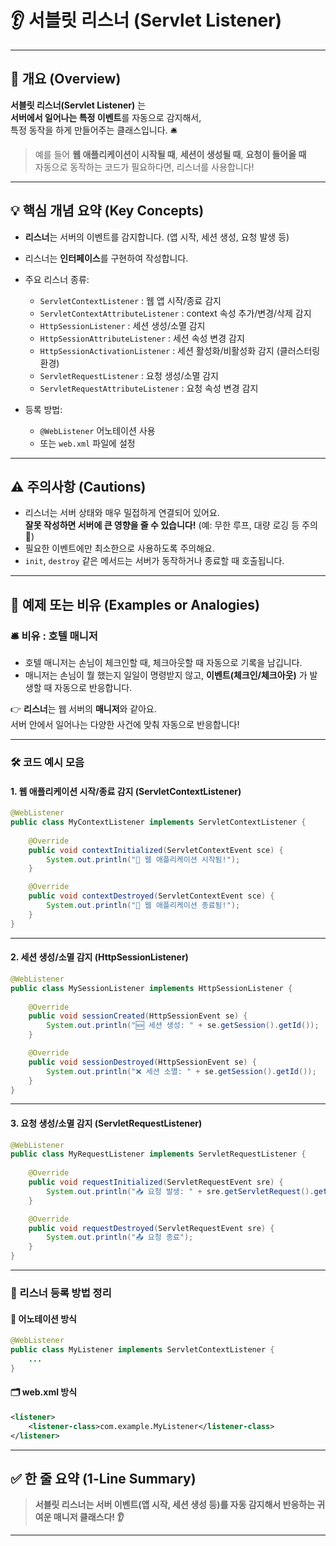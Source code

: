 # 👂 서블릿 리스너 (Servlet Listener)

---

## 📌 개요 (Overview)

**서블릿 리스너(Servlet Listener)** 는  
**서버에서 일어나는 특정 이벤트**를 자동으로 감지해서,  
특정 동작을 하게 만들어주는 클래스입니다. 🛎️

> 예를 들어 **웹 애플리케이션이 시작될 때**, **세션이 생성될 때**, **요청이 들어올 때**  
> 자동으로 동작하는 코드가 필요하다면, 리스너를 사용합니다!

---

## 💡 핵심 개념 요약 (Key Concepts)

- **리스너**는 서버의 이벤트를 감지합니다. (앱 시작, 세션 생성, 요청 발생 등)
- 리스너는 **인터페이스**를 구현하여 작성합니다.
- 주요 리스너 종류:
  - `ServletContextListener` : 웹 앱 시작/종료 감지
  - `ServletContextAttributeListener` : context 속성 추가/변경/삭제 감지
  - `HttpSessionListener` : 세션 생성/소멸 감지
  - `HttpSessionAttributeListener` : 세션 속성 변경 감지
  - `HttpSessionActivationListener` : 세션 활성화/비활성화 감지 (클러스터링 환경)
  - `ServletRequestListener` : 요청 생성/소멸 감지
  - `ServletRequestAttributeListener` : 요청 속성 변경 감지

- 등록 방법:
  - `@WebListener` 어노테이션 사용
  - 또는 `web.xml` 파일에 설정

---

## ⚠ 주의사항 (Cautions)

- 리스너는 서버 상태와 매우 밀접하게 연결되어 있어요.  
  **잘못 작성하면 서버에 큰 영향을 줄 수 있습니다!** (예: 무한 루프, 대량 로깅 등 주의 🚨)
- 필요한 이벤트에만 최소한으로 사용하도록 주의해요.
- `init`, `destroy` 같은 메서드는 서버가 동작하거나 종료할 때 호출됩니다.

---

## 🧪 예제 또는 비유 (Examples or Analogies)

### 🛎️ 비유 : 호텔 매니저
- 호텔 매니저는 손님이 체크인할 때, 체크아웃할 때 자동으로 기록을 남깁니다.
- 매니저는 손님이 뭘 했는지 일일이 명령받지 않고, **이벤트(체크인/체크아웃)** 가 발생할 때 자동으로 반응합니다.

👉 **리스너**는 웹 서버의 **매니저**와 같아요.  
서버 안에서 일어나는 다양한 사건에 맞춰 자동으로 반응합니다!

---

### 🛠️ 코드 예시 모음

#### 1. 웹 애플리케이션 시작/종료 감지 (ServletContextListener)
```java
@WebListener
public class MyContextListener implements ServletContextListener {
    
    @Override
    public void contextInitialized(ServletContextEvent sce) {
        System.out.println("🌟 웹 애플리케이션 시작됨!");
    }

    @Override
    public void contextDestroyed(ServletContextEvent sce) {
        System.out.println("🛑 웹 애플리케이션 종료됨!");
    }
}
```

---

#### 2. 세션 생성/소멸 감지 (HttpSessionListener)
```java
@WebListener
public class MySessionListener implements HttpSessionListener {
    
    @Override
    public void sessionCreated(HttpSessionEvent se) {
        System.out.println("🆕 세션 생성: " + se.getSession().getId());
    }

    @Override
    public void sessionDestroyed(HttpSessionEvent se) {
        System.out.println("❌ 세션 소멸: " + se.getSession().getId());
    }
}
```

---

#### 3. 요청 생성/소멸 감지 (ServletRequestListener)
```java
@WebListener
public class MyRequestListener implements ServletRequestListener {
    
    @Override
    public void requestInitialized(ServletRequestEvent sre) {
        System.out.println("📥 요청 발생: " + sre.getServletRequest().getRemoteAddr());
    }

    @Override
    public void requestDestroyed(ServletRequestEvent sre) {
        System.out.println("📤 요청 종료");
    }
}
```

---

### 📝 리스너 등록 방법 정리

#### 💬 어노테이션 방식
```java
@WebListener
public class MyListener implements ServletContextListener {
    ...
}
```

#### 🗂️ web.xml 방식
```xml
<listener>
    <listener-class>com.example.MyListener</listener-class>
</listener>
```

---

## ✅ 한 줄 요약 (1-Line Summary)

> **서블릿 리스너는 서버 이벤트(앱 시작, 세션 생성 등)를 자동 감지해서 반응하는 귀여운 매니저 클래스다! 👂**

---
